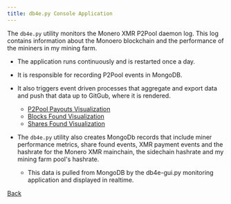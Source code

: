 ```yaml
---
title: db4e.py Console Application
---
```


The `db4e.py` utility monitors the Monero XMR P2Pool daemon log. This log contains information about the Monoero blockchain and the performance of the mininers in my mining farm.

* The application runs continuously and is restarted once a day. 
* It is responsible for recording P2Pool events in MongoDB.
* It also triggers event driven processes that aggregate and export data and push that data up to GitGub, where it is rendered.

  * [P2Pool Payouts Visualization](https://xmr.osoyalce.com/pages/P2Pool-Payouts.html)
  * [Blocks Found Visualization](https://xmr.osoyalce.com/pages/Blocks-Found.html)
  * [Shares Found Visualization](https://xmr.osoyalce.com/pages/Shares-Found.html)

* The `db4e.py` utility also creates MongoDb records that include miner performance metrics, share found events, XMR payment events and the hashrate for the Monero XMR mainchain, the sidechain hashrate and my mining farm pool's hashrate.
  * This data is pulled from MongoDB by the db4e-gui.py monitoring application and displayed in realtime.

[Back](/)